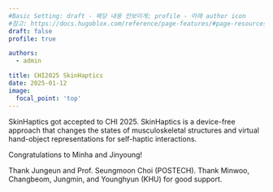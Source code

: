 ```yaml
---
#Basic Setting: draft - 해당 내용 안보이게; profile - 아래 author icon
#참고: https://docs.hugoblox.com/reference/page-features/#page-resources-attachments-and-links
draft: false 
profile: true

authors: 
  - admin

title: CHI2025 SkinHaptics 
date: 2025-01-12
image:
  focal_point: 'top'
---
```


SkinHaptics got accepted to CHI 2025. 
SkinHaptics is a device-free approach that changes the states of musculoskeletal structures and virtual hand-object representations for self-haptic interactions.

Congratulations to Minha and Jinyoung! 

<!--more-->
Thank Jungeun and Prof. Seungmoon Choi (POSTECH).
Thank Minwoo, Changbeom, Jungmin, and Younghyun (KHU) for good support.


